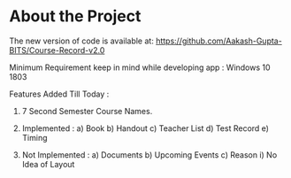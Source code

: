 # About the Project
The new version of code is available at: https://github.com/Aakash-Gupta-BITS/Course-Record-v2.0


Minimum Requirement keep in mind while developing app :     Windows 10 1803

Features Added Till Today :
1.  7 Second Semester Course Names.
2.  Implemented :
      a)  Book
      b)  Handout
      c)  Teacher List
      d)  Test Record
      e)  Timing
      
      
3.  Not Implemented :
      a)  Documents
      b)  Upcoming Events
      c)  Reason
          i)  No Idea of Layout
